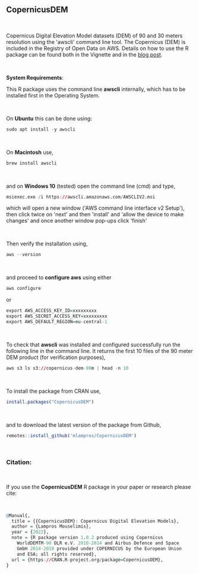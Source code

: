
## CopernicusDEM

<br>

Copernicus Digital Elevation Model datasets (DEM) of 90 and 30 meters resolution using the 'awscli' command line tool. The Copernicus (DEM) is included in the Registry of Open Data on AWS. Details on how to use the R package can be found both in the Vignette and in the [blog post](http://mlampros.github.io/2021/05/21/copernicusDEM_package/).

<br>

**System Requirements**:

This R package uses the command line **awscli** internally, which has to be installed first in the Operating System. 

<br>

On **Ubuntu** this can be done using:

```R
sudo apt install -y awscli

```

<br>

On **Macintosh** use,

```R
brew install awscli

```

<br>

and on **Windows 10** (tested) open the command line (cmd) and type,

```R
msiexec.exe /i https://awscli.amazonaws.com/AWSCLIV2.msi

```

which will open a new window ('AWS command line interface v2 Setup'), then click twice on 'next' and then 'install' and 'allow the device to make changes' and once another window pop-ups click 'finish'

<br>

Then verify the installation using,

```R
aws --version

```

<br>

and proceed to **configure aws** using either 

```R
aws configure

```

or

```R
export AWS_ACCESS_KEY_ID=xxxxxxxxx
export AWS_SECRET_ACCESS_KEY=xxxxxxxxx
export AWS_DEFAULT_REGION=eu-central-1

```

<br>

To check that **awscli** was installed and configured successfully run the following line in the command line. It returns the first 10 files of the 90 meter DEM product (for verification purposes),

```R
aws s3 ls s3://copernicus-dem-90m | head -n 10

```

<br>

To install the package from CRAN use, 

```R
install.packages("CopernicusDEM")

```
<br>

and to download the latest version of the package from Github,

```R
remotes::install_github('mlampros/CopernicusDEM')

```

<br>

### Citation:

<br>

If you use the **CopernicusDEM** R package in your paper or research please cite:

<br>

```R
@Manual{,
  title = {{CopernicusDEM}: Copernicus Digital Elevation Models},
  author = {Lampros Mouselimis},
  year = {2022},
  note = {R package version 1.0.2 produced using Copernicus
    WorldDEMTM-90 DLR e.V. 2010-2014 and Airbus Defence and Space
    GmbH 2014-2018 provided under COPERNICUS by the European Union
    and ESA; all rights reserved},
  url = {https://CRAN.R-project.org/package=CopernicusDEM},
}
```

<br>
